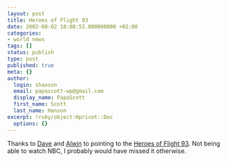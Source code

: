 ```yaml
---
layout: post
title: Heroes of Flight 93
date: 2002-08-02 18:08:53.000000000 +02:00
categories:
- world news
tags: []
status: publish
type: post
published: true
meta: {}
author:
  login: shanson
  email: papascott-wp@gmail.com
  display_name: PapaScott
  first_name: Scott
  last_name: Hanson
excerpt: !ruby/object:Hpricot::Doc
  options: {}
---
```

<p>Thanks to <a href="http://timesShadow.editthispage.com/">Dave</a> and <a href="http://www.vfth.com/">Alwin</a> to pointing to the <a href="http://www.msnbc.com/news/787018.asp?pne=msn">Heroes of Flight 93</a>. Not being able to watch NBC, I probably would have missed it otherwise.</p>
